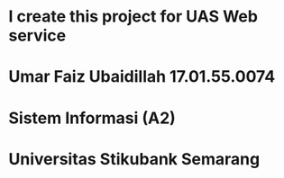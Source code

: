 # I create this project for UAS Web service
# Umar Faiz Ubaidillah 17.01.55.0074
# Sistem Informasi (A2)
# Universitas Stikubank Semarang
